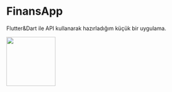 # FinansApp
Flutter&amp;Dart ile API kullanarak hazırladığım küçük bir uygulama.

<img src="https://user-images.githubusercontent.com/51122010/200757779-c5782b20-d262-49ce-abc8-0b425f5d1d7f.png" width="128"/>
